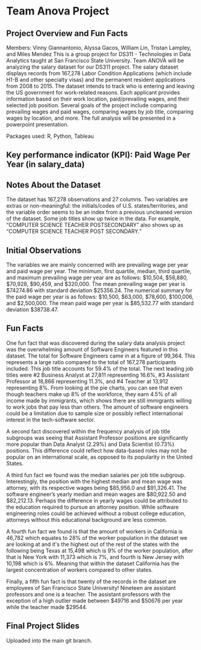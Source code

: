# Team Anova Project
## Project Overview and Fun Facts
Members: Vinny Giannantonio, Alyssa Gacos, William Lin, Tristan Lampley, and Miles Mendez 
This is a group project for DS311 - Technologies in Data Analytics taught at San Francisco State University. Team ANOVA will be analyzing the salary dataset for our DS311 project. The salary dataset displays records from 167,278 Labor Condition Applications (which include H1-B and other specialty visas) and the permanent resident applications from 2008 to 2015. The dataset intends to track who is entering and leaving the US government for work-related reasons. Each applicant provides information based on their work location, paid/prevailing wages, and their selected job position. Several goals of the project include comparing prevailing wages and paid wages, comparing wages by job title, comparing wages by location, and more. The full analysis will be presented in a powerpoint presentation.

Packages used: R, Python, Tableau

## Key performance indicator (KPI): Paid Wage Per Year (in salary_data) 

## Notes About the Dataset
The dataset has 167,278 observations and 27 columns. Two variables are extras or non-meaningful: the initials/codes of U.S. states/territories, and the variable order seems to be an index from a previous uncleaned version of the dataset. Some job titles show up twice in the data. For example, “COMPUTER SCIENCE TEACHER POSTSECONDARY” also shows up as “COMPUTER SCIENCE TEACHER POST SECONDARY.” 

## Initial Observations
The variables we are mainly concerned with are prevailing wage per year and paid wage per year. The minimum, first quartile, median, third quartile, and maximum prevailing wage per year are as follows: $10,504, $56,880, $70,928, $90,459, and $320,000. The mean prevailing wage per year is $74274.86 with standard deviation $25356.24. The numerical summary for the paid wage per year is as follows: $10,500, $63,000, $78,600, $100,006, and $2,500,000. The mean paid wage per year is $85,532.77 with standard deviation $38738.47. 

## Fun Facts

One fun fact that was discovered during the salary data analysis project was the overwhelming  amount of Software Engineers featured in this dataset. The total for Software Engineers came in at a figure of 99,364. This represents a large ratio compared to the total of 167,278 participants included. This job title accounts for 59.4% of the total. The next leading job titles were #2 Business Analyst at 27,811 representing 16.6%, #3 Assistant Professor at 18,866 representing 11.3%, and #4  Teacher at 13,912 representing 8%. From looking at the pie charts, you can see that even though teachers make up 8% of the workforce, they earn 4.5% of all income made by immigrants, which shows there are still immigrants willing to work jobs that pay less than others. The amount of software engineers could be a limitation due to sample size or possibly reflect international interest in the tech-software sector.








A second fact discovered within the frequency analysis of job title subgroups was seeing that Assistant Professor positions are significantly more popular than Data Analyst (2.29%) and Data Scientist (0.73%) positions. This difference could reflect how data-based roles may not be popular on an international scale, as opposed to its popularity in the United States. 

A third fun fact we found was the median salaries per job title subgroup. Interestingly, the position with the highest median and mean wage was attorney, with its respective wages being $85,956.0 and $91,326.41. The software engineer’s yearly median and mean wages are $80,922.50 and $82,212.13. Perhaps the difference in yearly wages could be attributed to the education required to pursue an attorney position. While software engineering roles could be achieved without a robust college education, attorneys without this educational background are less common.

A fourth fun fact we found is that the amount of workers in California is 46,782 which equates to 28% of the worker population in the dataset we are looking at and it's the highest out of the rest of the states with the following being Texas at 15,498 which is 9% of the worker population, after that is New York with 11,373 which is 7%, and fourth is New Jersey with 10,198 which is 6%. Meaning that within the dataset California has the largest concentration of workers compared to other states.

Finally, a fifth fun fact is that twenty of the records in the dataset are employees of San Francisco State University! Nineteen are assistant professors and one is a teacher. The assistant professors with the exception of a high outlier made between $49716 and $50676 per year while the teacher made $29544.



## Final Project Slides

Uploaded into the main git branch.

